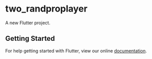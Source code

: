 # two_randproplayer

A new Flutter project.

## Getting Started

For help getting started with Flutter, view our online
[documentation](https://flutter.io/).

